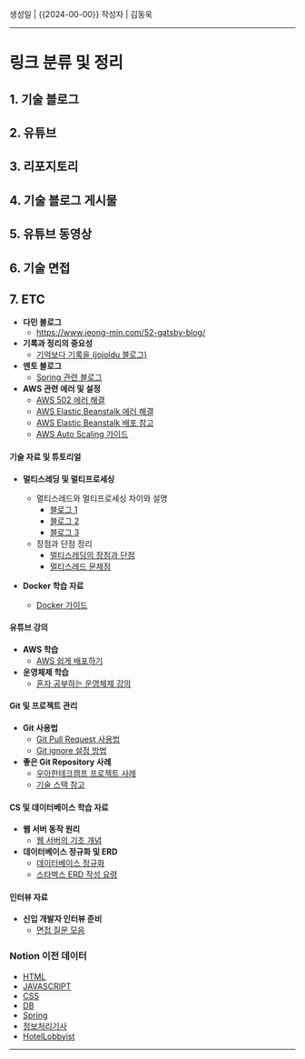 생성일 | {{2024-00-00}}
작성자 | 김동욱


---
# **링크 분류 및 정리**

## **1. 기술 블로그**
## **2. 유튜브**
## **3. 리포지토리**
## **4. 기술 블로그 게시물**
## **5. 유튜브 동영상**
## **6. 기술 면접**
## **7. ETC**

- **다민 블로그**
	- https://www.jeong-min.com/52-gatsby-blog/
- **기록과 정리의 중요성**
    - [기억보다 기록을 (jojoldu 블로그)](https://jojoldu.tistory.com/)
- **멘토 블로그**
    - [Spring 관련 블로그](https://minkukjo.github.io/framework/2020/12/18/Spring-142/)
- **AWS 관련 에러 및 설정**
    - [AWS 502 에러 해결](https://choo.oopy.io/0563a1cd-17b0-4513-9e59-49f0bd89834b)
    - [AWS Elastic Beanstalk 에러 해결](https://billtech.tistory.com/23?utm_source=chatgpt.com)
    - [AWS Elastic Beanstalk 배포 참고](https://velog.io/@bbamjoong/AWS-Java-SpringBoot-Elastic-BeanStalk-%EB%B0%B0%ED%8F%AC-%ED%94%84%EB%A1%9C%EC%A0%9D%ED%8A%B8-3%EC%9D%BC%EA%B0%84%EC%9D%98-%EC%82%BD%EC%A7%88)
    - [AWS Auto Scaling 가이드](https://inpa.tistory.com/entry/AWS-%F0%9F%93%9A-EC2-%EC%98%A4%ED%86%A0-%EC%8A%A4%EC%BC%80%EC%9D%BC%EB%A7%81-ELB-%EB%A1%9C%EB%93%9C-%EB%B0%B8%EB%9F%B0%EC%84%9C-%EA%B0%9C%EB%85%90-%EA%B5%AC%EC%B6%95-%EC%84%B8%ED%8C%85-%F0%9F%92%AF-%EC%A0%95%EB%A6%AC)
#### **기술 자료 및 튜토리얼**

- **멀티스레딩 및 멀티프로세싱**
    
    - 멀티스레드와 멀티프로세싱 차이와 설명
        - [블로그 1](https://studyandwrite.tistory.com/7)
        - [블로그 2](https://kim-daeyong.github.io/2019-03-12-%EC%93%B0%EB%A0%88%EB%93%9C/)
        - [블로그 3](https://inpa.tistory.com/entry/%F0%9F%91%A9%E2%80%8D%F0%9F%92%BB-multi-process-multi-thread)
    - 장점과 단점 정리
        - [멀티스레딩의 장점과 단점](https://velog.io/@hkh1213/%EB%A9%80%ED%8B%B0%EC%8A%A4%EB%A0%88%EB%94%A9%EC%9D%98-%EC%9E%A5%EC%A0%90-%EB%8B%A8%EC%A0%90)
        - [멀티스레드 문제점](https://gguljaem.tistory.com/entry/%EB%A9%80%ED%8B%B0-%EC%93%B0%EB%A0%88%EB%93%9CThread%EC%9D%98-%EC%9E%A5%EC%A0%90%EA%B3%BC-%EB%AC%B8%EC%A0%9C%EC%A0%90)
- **Docker 학습 자료**
    - [Docker 가이드](https://special-seat-581.notion.site/Docker-f93316d8eb944ce98daa8312039ef72e)
#### **유튜브 강의**

- **AWS 학습**
    - [AWS 쉽게 배포하기](https://www.youtube.com/watch?v=cOUhREAWJNw)
- **운영체제 학습**
    - [혼자 공부하는 운영체제 강의](https://www.youtube.com/watch?v=bls_GjX-4U8&list=PLVsNizTWUw7FCS83JhC1vflK8OcLRG0Hl)
#### **Git 및 프로젝트 관리**

- **Git 사용법**
    - [Git Pull Request 사용법](https://wayhome25.github.io/git/2017/07/08/git-first-pull-request-story/)
    - [Git ignore 설정 방법](https://pixx.tistory.com/384)
- **좋은 Git Repository 사례**
    - [우아한테크캠프 프로젝트 사례](https://github.com/woowacourse-teams/2022-pickpick)
    - [기술 스택 참고](https://github.com/midaslmg94/wing-project-msa)
#### **CS 및 데이터베이스 학습 자료**

- **웹 서버 동작 원리**
    - [웹 서버의 기초 개념](https://velog.io/@josworks27/%EC%9B%B9-%EC%84%9C%EB%B2%84Server%EC%9D%98-%EA%B8%B0%EC%B4%88-%EA%B0%9C%EB%85%90)
- **데이터베이스 정규화 및 ERD**
    - [데이터베이스 정규화](https://mangkyu.tistory.com/110)
    - [스타벅스 ERD 작성 요령](https://velog.io/@jcinsh/%EB%8D%B0%EC%9D%B4%ED%84%B0%EB%B2%A0%EC%9D%B4%EC%8A%A4-%EC%8A%A4%ED%83%80%EB%B2%85%EC%8A%A4-%EA%B3%BC%EC%A0%9C)
#### **인터뷰 자료**

- **신입 개발자 인터뷰 준비**
    - [면접 질문 모음](https://dev-coco.tistory.com/159)

### Notion 이전 데이터
- [HTML](https://www.notion.so/HTML-38c0253a06da4d96aea187ddc0850f3d?pvs=21)
- [JAVASCRIPT](https://www.notion.so/JAVASCRIPT-3e6c185a97f74ea79e58c0c01d57856e?pvs=21)
- [CSS](https://www.notion.so/CSS-0acbf7864e83464a9e66f275437446e8?pvs=21)
- [DB](https://www.notion.so/DB-36755b54970945ada1188b60ecdb7ccb?pvs=21)
- [Spring](https://www.notion.so/Spring-ccd599184e0f45879d5734c5c1f249ce?pvs=21)
- [정보처리기사](https://www.notion.so/e98cef12c3134e43b107451301ea41f0?pvs=21)
- [HotelLobbyist](https://www.notion.so/HotelLobbyist-7914fa86b5874481a371bb64259ed889?pvs=21)

---